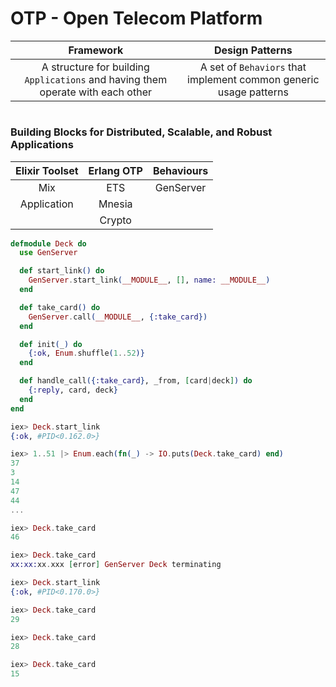 # OTP - Open Telecom Platform

| Framework | Design Patterns |
| :-------: | :-------------: |
| A structure for building `Applications` and having them operate with each other | A set of `Behaviors` that implement common generic usage patterns |

#
### Building Blocks for Distributed, Scalable, and Robust Applications

| Elixir Toolset | Erlang OTP | Behaviours |
| :-: | :-: | :-:|
| Mix | ETS | GenServer |
| Application | Mnesia ||
||Crypto|| 

```elixir
defmodule Deck do
  use GenServer

  def start_link() do
    GenServer.start_link(__MODULE__, [], name: __MODULE__)
  end

  def take_card() do
    GenServer.call(__MODULE__, {:take_card})
  end

  def init(_) do
    {:ok, Enum.shuffle(1..52)}
  end

  def handle_call({:take_card}, _from, [card|deck]) do
    {:reply, card, deck}
  end
end
```

```elixir
iex> Deck.start_link
{:ok, #PID<0.162.0>}

iex> 1..51 |> Enum.each(fn(_) -> IO.puts(Deck.take_card) end)
37
3
14
47
44
...

iex> Deck.take_card
46

iex> Deck.take_card
xx:xx:xx.xxx [error] GenServer Deck terminating

iex> Deck.start_link
{:ok, #PID<0.170.0>}

iex> Deck.take_card 
29

iex> Deck.take_card
28

iex> Deck.take_card
15

```